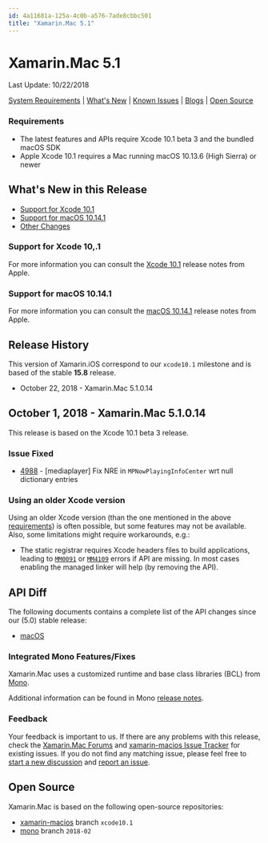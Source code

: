 ```yaml
---
id: 4a11681a-125a-4c0b-a576-7ade8cbbc501
title: "Xamarin.Mac 5.1"
---
```


# Xamarin.Mac 5.1
Last Update: 10/22/2018

[System Requirements](https://developer.xamarin.com/guides/cross-platform/getting_started/requirements/) | [What's New](#whats-new-in-this-release) | [Known Issues](#known-issues) | [Blogs](https://blog.xamarin.com/tag/ios/) | [Open Source](#open-source)

### Requirements

* The latest features and APIs require Xcode 10.1 beta 3 and the bundled macOS SDK
* Apple Xcode 10.1 requires a Mac running macOS 10.13.6 (High Sierra) or newer

## What's New in this Release

* [Support for Xcode 10.1]()
* [Support for macOS 10.14.1]()
* [Other Changes]()

### Support for Xcode 10,.1

For more information you can consult the [Xcode 10.1](https://developer.apple.com/go/?id=xcode-10.1-beta-rn) release notes from Apple.

### Support for macOS 10.14.1

For more information you can consult the [macOS 10.14.1](https://developer.apple.com/go/?id=macos-10.14.1-beta-rn) release notes from Apple.

## Release History

This version of Xamarin.iOS correspond to our `xcode10.1` milestone and is based of the stable **15.8** release.

* October 22, 2018 - Xamarin.Mac 5.1.0.14

## October 1, 2018 - Xamarin.Mac 5.1.0.14

This release is based on the Xcode 10.1 beta 3 release.

### Issue Fixed

* [4988](https://github.com/xamarin/xamarin-macios/pull/4988) - [mediaplayer] Fix NRE in `MPNowPlayingInfoCenter` wrt null dictionary entries

### Using an older Xcode version

Using an older Xcode version (than the one mentioned in the above [requirements](#requirements)) is often possible, but some features may not be available. Also, some limitations might require workarounds, e.g.:

* The static registrar requires Xcode headers files to build applications, leading to [`MM0091`](https://developer.xamarin.com/guides/ios/troubleshooting/mtouch-errors/#MT0091) or [`MM4109`](https://developer.xamarin.com/guides/ios/troubleshooting/mtouch-errors/#MT4109) errors if API are missing. In most cases enabling the managed linker will help (by removing the API).


## API Diff

The following documents contains a complete list of the API changes since our (5.0) stable release:

* [macOS](/releases/mac/api_changes/macos-5-0-0-5-1-0)

### Integrated Mono Features/Fixes

Xamarin.Mac uses a customized runtime and base class libraries (BCL) from [Mono](https://github.com/mono/mono/commits/2018-02).

Additional information can be found in Mono [release notes](http://www.mono-project.com/docs/about-mono/releases/5.x/).

### Feedback

Your feedback is important to us. If there are any problems with this release, check the [Xamarin.Mac Forums](https://forums.xamarin.com/categories/mac) and [xamarin-macios Issue Tracker](https://github.com/xamarin/xamarin-macios/issues) for existing issues. If you do not find any matching issue, please feel free to [start a new discussion](https://forums.xamarin.com/post/discussion/mac) and [report an issue](https://github.com/xamarin/xamarin-macios/issues/new).

## Open Source

Xamarin.Mac is based on the following open-source repositories:

* [xamarin-macios](https://github.com/xamarin/xamarin-macios) branch `xcode10.1`
* [mono](https://github.com/mono/mono/tree/2018-02) branch `2018-02`
